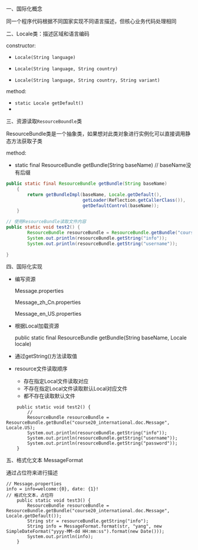 一、国际化概念

​	同一个程序代码根据不同国家实现不同语言描述，但核心业务代码处理相同

二、Locale类：描述区域和语言编码

constructor:

- `Locale(String language)`	

- `Locale(String language, String country)`	
- `Locale(String language, String country, String variant)`

method:

- `static Locale getDefault()`
- 

三、资源读取`ResourceBoundle`类

​	ResourceBundle类是一个抽象类，如果想对此类对象进行实例化可以直接调用静态方法获取子类

method:

- static final ResourceBundle getBundle(String baseName)  // baseName没有后缀

```java
public static final ResourceBundle getBundle(String baseName)
    {
        return getBundleImpl(baseName, Locale.getDefault(),
                             getLoader(Reflection.getCallerClass()),
                             getDefaultControl(baseName));
    }

// 使用ResourceBundle读取文件内容
public static void test2() {
		ResourceBundle resourceBundle = ResourceBundle.getBundle("course20_international.doc.Message");
		System.out.println(resourceBundle.getString("info"));
		System.out.println(resourceBundle.getString("username"));
		
}
```

四、国际化实现

- 编写资源

  Message.properties

  Message_zh_Cn.properties

  Message_en_US.properties

- 根据Local加载资源

  public static final ResourceBundle getBundle(String baseName, Locale locale)

- 通过getString()方法读取值
- resource文件读取顺序
  - 存在指定Local文件读取对应
  - 不存在指定Local文件读取默认Local对应文件
  - 都不存在读取默认文件

```
	public static void test2() {
		// 
		ResourceBundle resourceBundle = ResourceBundle.getBundle("course20_international.doc.Message", Locale.US);
		System.out.println(resourceBundle.getString("info"));
		System.out.println(resourceBundle.getString("username"));
		System.out.println(resourceBundle.getString("password"));
	}
```

五、格式化文本 MessageFormat

通过占位符来进行描述

```
// Message.properties
info = info=welcome:{0}, date: {1}!
// 格式化文本，占位符
	public static void test3() {
		ResourceBundle resourceBundle = ResourceBundle.getBundle("course20_international.doc.Message", Locale.getDefault());
		String str = resourceBundle.getString("info");
		String info = MessageFormat.format(str, "yang", new SimpleDateFormat("yyyy-MM-dd HH:mm:ss").format(new Date()));
		System.out.println(info);
	}
```

